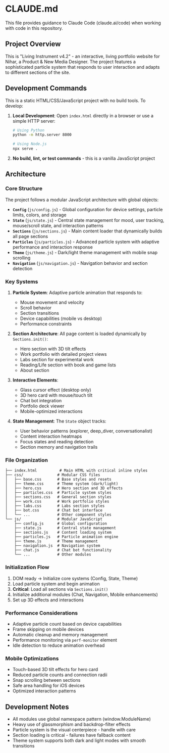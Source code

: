 # CLAUDE.md

This file provides guidance to Claude Code (claude.ai/code) when working with code in this repository.

## Project Overview

This is "Living Instrument v4.2" - an interactive, living portfolio website for Nihar, a Product & New Media Designer. The project features a sophisticated particle system that responds to user interaction and adapts to different sections of the site.

## Development Commands

This is a static HTML/CSS/JavaScript project with no build tools. To develop:

1. **Local Development**: Open `index.html` directly in a browser or use a simple HTTP server:
   ```bash
   # Using Python
   python -m http.server 8000

   # Using Node.js
   npx serve .
   ```

2. **No build, lint, or test commands** - this is a vanilla JavaScript project

## Architecture

### Core Structure

The project follows a modular JavaScript architecture with global objects:

- **`Config`** (`js/config.js`) - Global configuration for device settings, particle limits, colors, and storage
- **`State`** (`js/state.js`) - Central state management for mood, user tracking, mouse/scroll state, and interaction patterns
- **`Sections`** (`js/sections.js`) - Main content loader that dynamically builds all page sections
- **`Particles`** (`js/particles.js`) - Advanced particle system with adaptive performance and interaction response
- **`Theme`** (`js/theme.js`) - Dark/light theme management with mobile snap scrolling
- **`Navigation`** (`js/navigation.js`) - Navigation behavior and section detection

### Key Systems

1. **Particle System**: Adaptive particle animation that responds to:
   - Mouse movement and velocity
   - Scroll behavior
   - Section transitions
   - Device capabilities (mobile vs desktop)
   - Performance constraints

2. **Section Architecture**: All page content is loaded dynamically by `Sections.init()`:
   - Hero section with 3D tilt effects
   - Work portfolio with detailed project views
   - Labs section for experimental work
   - Reading/Life section with book and game lists
   - About section

3. **Interactive Elements**:
   - Glass cursor effect (desktop only)
   - 3D hero card with mouse/touch tilt
   - Chat bot integration
   - Portfolio deck viewer
   - Mobile-optimized interactions

4. **State Management**: The `State` object tracks:
   - User behavior patterns (explorer, deep_diver, conversationalist)
   - Content interaction heatmaps
   - Focus states and reading detection
   - Section memory and navigation trails

### File Organization

```
├── index.html          # Main HTML with critical inline styles
├── css/               # Modular CSS files
│   ├── base.css       # Base styles and resets
│   ├── theme.css      # Theme system (dark/light)
│   ├── hero.css       # Hero section and 3D effects
│   ├── particles.css  # Particle system styles
│   ├── sections.css   # General section styles
│   ├── work.css       # Work portfolio styles
│   ├── labs.css       # Labs section styles
│   ├── bot.css        # Chat bot interface
│   └── ...            # Other component styles
└── js/                # Modular JavaScript
    ├── config.js      # Global configuration
    ├── state.js       # Central state management
    ├── sections.js    # Content loading system
    ├── particles.js   # Particle animation engine
    ├── theme.js       # Theme management
    ├── navigation.js  # Navigation system
    ├── chat.js        # Chat bot functionality
    └── ...            # Other modules
```

### Initialization Flow

1. DOM ready → Initialize core systems (Config, State, Theme)
2. Load particle system and begin animation
3. **Critical**: Load all sections via `Sections.init()`
4. Initialize additional modules (Chat, Navigation, Mobile enhancements)
5. Set up 3D effects and interactions

### Performance Considerations

- Adaptive particle count based on device capabilities
- Frame skipping on mobile devices
- Automatic cleanup and memory management
- Performance monitoring via `perf-monitor` element
- Idle detection to reduce animation overhead

### Mobile Optimizations

- Touch-based 3D tilt effects for hero card
- Reduced particle counts and connection radii
- Snap scrolling between sections
- Safe area handling for iOS devices
- Optimized interaction patterns

## Development Notes

- All modules use global namespace pattern (window.ModuleName)
- Heavy use of glassmorphism and backdrop-filter effects
- Particle system is the visual centerpiece - handle with care
- Section loading is critical - failures have fallback content
- Theme system supports both dark and light modes with smooth transitions